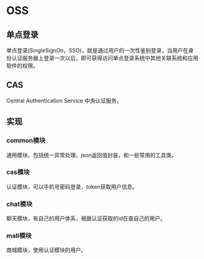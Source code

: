 # OSS

## 单点登录
单点登录(SingleSignOn，SSO)，就是通过用户的一次性鉴别登录，当用户在身份认证服务器上登录一次以后，即可获得访问单点登录系统中其他关联系统和应用软件的权限。

## CAS
Central Authentication Service 中央认证服务。

## 实现
### common模块
通用模块，包括统一异常处理，json返回值封装，和一些常用的工具类。
### cas模块
认证模块，可以手机号密码登录，token获取用户信息。
### chat模块
聊天模块，有自己的用户体系，根据认证获取的id在查自己的用户。
### mall模块
商城模块，使用认证模块的用户。
